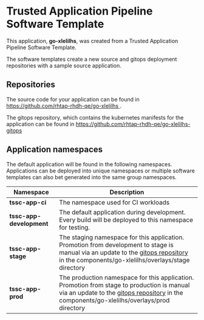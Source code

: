 # Trusted Application Pipeline Software Template

This application, **go-xlelilhs**, was created from a Trusted Application Pipeline Software Template.

The software templates create a new source and gitops deployment repositories with a sample source application. 

## Repositories

The source code for your application can be found in [https://github.com/rhtap-rhdh-qe/go-xlelilhs ](https://github.com/rhtap-rhdh-qe/go-xlelilhs ).
 
The gitops repository, which contains the kubernetes manifests for the application can be found in 
[https://github.com/rhtap-rhdh-qe/go-xlelilhs-gitops ](https://github.com/rhtap-rhdh-qe/go-xlelilhs-gitops ) 

## Application namespaces 

The default application will be found in the following namespaces. Applications can be deployed into unique namespaces or multiple software templates can also bet generated into the same group namespaces.  

|  Namespace   |  Description   |  
| -------- | -------- |
| **tssc-app-ci** | The namespace used for CI workloads |
| **tssc-app-development** | The default application during development. Every build will be deployed to this namespace for testing. |
| **tssc-app-stage** | The staging namespace for this application. Promotion from development to stage is manual via an update to the [gitops repository](https://github.com/rhtap-rhdh-qe/go-xlelilhs-gitops ) in the components/go-xlelilhs/overlays/stage directory |
| **tssc-app-prod** | The production namespace for this application. Promotion from stage to production is manual via an update to the [gitops repository](https://github.com/rhtap-rhdh-qe/go-xlelilhs-gitops ) in the components/go-xlelilhs/overlays/prod directory |
